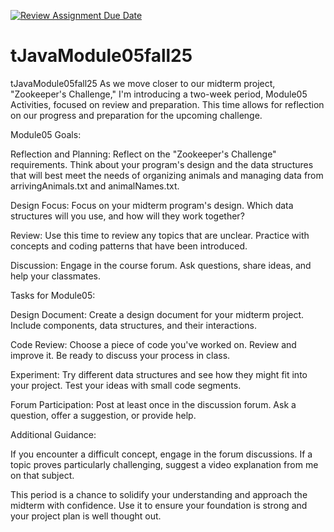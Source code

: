 [![Review Assignment Due Date](https://classroom.github.com/assets/deadline-readme-button-22041afd0340ce965d47ae6ef1cefeee28c7c493a6346c4f15d667ab976d596c.svg)](https://classroom.github.com/a/RdD--vRz)
# tJavaModule05fall25
tJavaModule05fall25
As we move closer to our midterm project, "Zookeeper's Challenge," I'm introducing a two-week period, Module05 Activities, focused on review and preparation. This time allows for reflection on our progress and preparation for the upcoming challenge.

Module05 Goals:

Reflection and Planning: Reflect on the "Zookeeper's Challenge" requirements. Think about your program's design and the data structures that will best meet the needs of organizing animals and managing data from arrivingAnimals.txt and animalNames.txt.

Design Focus: Focus on your midterm program's design. Which data structures will you use, and how will they work together?

Review: Use this time to review any topics that are unclear. Practice with concepts and coding patterns that have been introduced.

Discussion: Engage in the course forum. Ask questions, share ideas, and help your classmates.

Tasks for Module05:

Design Document: Create a design document for your midterm project. Include components, data structures, and their interactions.

Code Review: Choose a piece of code you've worked on. Review and improve it. Be ready to discuss your process in class.

Experiment: Try different data structures and see how they might fit into your project. Test your ideas with small code segments.

Forum Participation: Post at least once in the discussion forum. Ask a question, offer a suggestion, or provide help.

Additional Guidance:

If you encounter a difficult concept, engage in the forum discussions. If a topic proves particularly challenging, suggest a video explanation from me on that subject.

This period is a chance to solidify your understanding and approach the midterm with confidence. Use it to ensure your foundation is strong and your project plan is well thought out.
